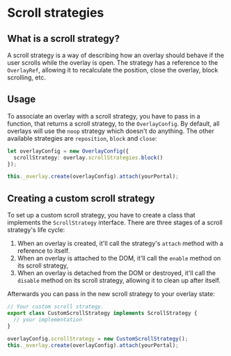 # Scroll strategies

## What is a scroll strategy?
A scroll strategy is a way of describing how an overlay should behave if the user scrolls
while the overlay is open. The strategy has a reference to the `OverlayRef`, allowing it to
recalculate the position, close the overlay, block scrolling, etc.

## Usage
To associate an overlay with a scroll strategy, you have to pass in a function, that returns a
scroll strategy, to the `OverlayConfig`. By default, all overlays will use the `noop` strategy which
doesn't do anything. The other available strategies are `reposition`, `block` and `close`:

```ts
let overlayConfig = new OverlayConfig({
  scrollStrategy: overlay.scrollStrategies.block()
});

this._overlay.create(overlayConfig).attach(yourPortal);
```

## Creating a custom scroll strategy
To set up a custom scroll strategy, you have to create a class that implements the `ScrollStrategy`
interface. There are three stages of a scroll strategy's life cycle:

1. When an overlay is created, it'll call the strategy's `attach` method with a reference to itself.
2. When an overlay is attached to the DOM, it'll call the `enable` method on its scroll strategy,
3. When an overlay is detached from the DOM or destroyed, it'll call the `disable` method on its
scroll strategy, allowing it to clean up after itself.

Afterwards you can pass in the new scroll strategy to your overlay state:

```ts
// Your custom scroll strategy.
export class CustomScrollStrategy implements ScrollStrategy {
  // your implementation
}

overlayConfig.scrollStrategy = new CustomScrollStrategy();
this._overlay.create(overlayConfig).attach(yourPortal);
```
